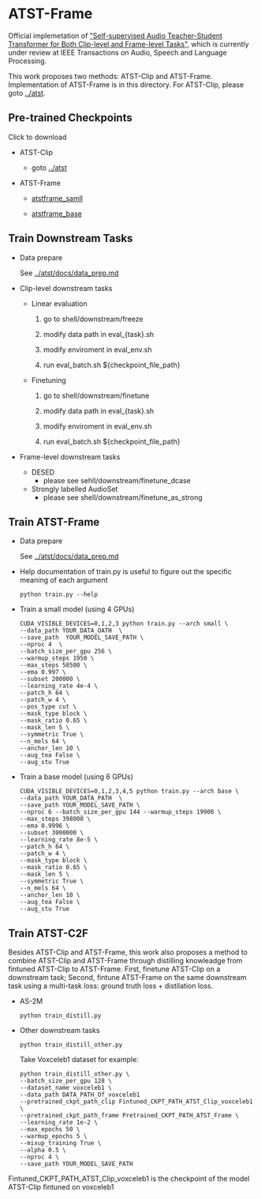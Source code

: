 # ATST-Frame

Official implemetation of ["Self-supervised Audio Teacher-Student Transformer
for Both Clip-level and Frame-level Tasks"](https://arxiv.org/abs/2306.04186), which is currently under review at IEEE Transactions on Audio, Speech and Language Processing.

This work proposes two methods: ATST-Clip and ATST-Frame. Implementation of ATST-Frame is in this directory. For ATST-Clip, please goto [../atst](../atst).

## Pre-trained Checkpoints 

Click to download
- ATST-Clip
    - goto [../atst](../atst)
- ATST-Frame

    - [atstframe_samll](https://drive.google.com/file/d/1xZoOTuxV415icYONYbeFQzgrmJQf4a4B/view?usp=sharing)

    - [atstframe_base](https://drive.google.com/file/d/1bGJSZWlAIIJ6GL5Id5dW0PTB72DL-QDQ/view?usp=sharing)

## Train Downstream Tasks

- Data prepare

    See [../atst/docs/data_prep.md](../atst/docs/data_prep.md)

- Clip-level downstream tasks
    - Linear evaluation

        1. go to shell/downstream/freeze

        2. modify data path in eval_{task}.sh 

        3. modify enviroment in eval_env.sh 

        4. run eval_batch.sh ${checkpoint_file_path}



    - Finetuning

        1. go to shell/downstream/finetune

        2. modify data path in eval_{task}.sh 

        3. modify enviroment in eval_env.sh

        4. run eval_batch.sh ${checkpoint_file_path}
- Frame-level downstream tasks
    - DESED
        - please see sehll/downstream/finetune_dcase
    - Strongly labelled AudioSet
        - please see shell/downstream/finetune_as_strong

## Train ATST-Frame

- Data prepare

    See [../atst/docs/data_prep.md](../atst/docs/data_prep.md)

- Help documentation of train.py is useful to figure out the specific meaning of each argument

    ```
    python train.py --help

    ```
- Train a small model (using 4 GPUs)
    ```
    CUDA_VISIBLE_DEVICES=0,1,2,3 python train.py --arch small \
    --data_path YOUR_DATA_OATH  \
    --save_path  YOUR_MODEL_SAVE_PATH \
    --nproc 4  \
    --batch_size_per_gpu 256 \
    --warmup_steps 1950 \
    --max_steps 58500 \
    --ema 0.997 \
    --subset 200000 \
    --learning_rate 4e-4 \
    --patch_h 64 \
    --patch_w 4 \
    --pos_type cut \
    --mask_type block \
    --mask_ratio 0.65 \
    --mask_len 5 \
    --symmetric True \
    --n_mels 64 \
    --anchor_len 10 \
    --aug_tea False \
    --aug_stu True
    ```


- Train a base model (using 6 GPUs)
    ```
    CUDA_VISIBLE_DEVICES=0,1,2,3,4,5 python train.py --arch base \ 
    --data_path YOUR_DATA_PATH  \
    --save_path YOUR_MODEL_SAVE_PATH \ 
    --nproc 6 --batch_size_per_gpu 144 --warmup_steps 19900 \
    --max_steps 398000 \
    --ema 0.9996 \
    --subset 3000000 \
    --learning_rate 8e-5 \
    --patch_h 64 \
    --patch_w 4 \
    --mask_type block \
    --mask_ratio 0.65 \
    --mask_len 5 \
    --symmetric True \
    --n_mels 64 \
    --anchor_len 10 \
    --aug_tea False \
    --aug_stu True
    ```

## Train ATST-C2F

Besides ATST-Clip and ATST-Frame, this work also proposes a method to combine ATST-Clip and ATST-Frame through distilling knowleadge from fintuned ATST-Clip to ATST-Frame. First, finetune ATST-Clip on a downstream task; Second, fintune ATST-Frame on the same downstream task using a multi-task loss: ground truth loss + distilation loss.



- AS-2M
    ```
    python train_distill.py
    ```
- Other downstream tasks
    ```
    python train_distill_other.py
    ```
    Take Voxceleb1 dataset for example:
    ```
    python train_distill_other.py \
    --batch_size_per_gpu 128 \
    --dataset_name voxceleb1 \
    --data_path DATA_PATH_Of_voxceleb1
    --pretrained_ckpt_path_clip Fintuned_CKPT_PATH_ATST_Clip_voxceleb1 \
    --pretrained_ckpt_path_frame Pretrained_CKPT_PATH_ATST_Frame \
    --learning_rate 1e-2 \
    --max_epochs 50 \
    --warmup_epochs 5 \
    --mixup_training True \
    --alpha 0.5 \
    --nproc 4 \
    --save_path YOUR_MODEL_SAVE_PATH
    ```
Fintuned_CKPT_PATH_ATST_Clip_voxceleb1 is the checkpoint of the model ATST-Clip fintuned on voxceleb1